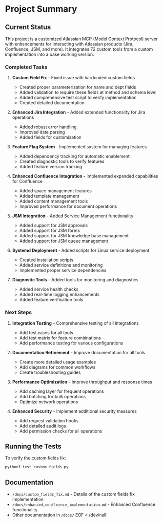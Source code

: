 # Project Summary

## Current Status

This project is a customized Atlassian MCP (Model Context Protocol) server with enhancements for interacting with Atlassian products (Jira, Confluence, JSM, and more). It integrates 72 custom tools from a custom implementation into a base working version.

### Completed Tasks

1. **Custom Field Fix** - Fixed issue with hardcoded custom fields
   - Created proper parameterization for name and dept fields
   - Added validation to require these fields at method and schema level
   - Added comprehensive test script to verify implementation
   - Created detailed documentation

2. **Enhanced Jira Integration** - Added extended functionality for Jira operations
   - Added robust error handling
   - Improved date parsing
   - Added fields for customization

3. **Feature Flag System** - Implemented system for managing features
   - Added dependency tracking for automatic enablement
   - Created diagnostic tools to verify features
   - Added feature version tracking

4. **Enhanced Confluence Integration** - Implemented expanded capabilities for Confluence
   - Added space management features
   - Added template management
   - Added content management tools
   - Improved performance for document operations

5. **JSM Integration** - Added Service Management functionality
   - Added support for JSM approvals
   - Added support for JSM forms
   - Added support for JSM knowledge base management
   - Added support for JSM queue management

6. **Systemd Deployment** - Added scripts for Linux service deployment
   - Created installation scripts
   - Added service definitions and monitoring
   - Implemented proper service dependencies

7. **Diagnostic Tools** - Added tools for monitoring and diagnostics
   - Added service health checks
   - Added real-time logging enhancements
   - Added feature verification tools

### Next Steps

1. **Integration Testing** - Comprehensive testing of all integrations
   - Add test cases for all tools
   - Add test matrix for feature combinations
   - Add performance testing for various configurations
   
2. **Documentation Refinement** - Improve documentation for all tools
   - Create more detailed usage examples
   - Add diagrams for common workflows
   - Create troubleshooting guides
   
3. **Performance Optimization** - Improve throughput and response times
   - Add caching layer for frequent operations
   - Add batching for bulk operations
   - Optimize network operations

4. **Enhanced Security** - Implement additional security measures
   - Add request validation hooks
   - Add detailed audit logs
   - Add permission checks for all operations

## Running the Tests

To verify the custom fields fix:

```bash
python3 test_custom_fields.py
```

## Documentation

- `/docs/custom_fields_fix.md` - Details of the custom fields fix implementation
- `/docs/enhanced_confluence_implementation.md` - Enhanced Confluence functionality
- Other documentation in `/docs/`
EOF < /dev/null
